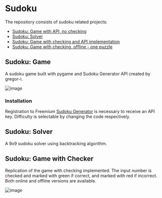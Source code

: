 # Sudoku
The repository consists of sudoku related projects:
<ul>
  <li><a href="https://github.com/Gemmus/Sudoku/blob/master/sudoku_game.py">Sudoku: Game with API, no checking</a></li>
  <li><a href="https://github.com/Gemmus/Sudoku/blob/master/sudoku_game.py">Sudoku: Solver</a></li>
  <li><a href="https://github.com/Gemmus/Sudoku/blob/master/sudoku_game_with_checking_API.py">Sudoku: Game with checking and API implementation</a></li>
  <li><a href="https://github.com/Gemmus/Sudoku/blob/master/sudoku_game_with_checker_offline.py">Sudoku: Game with checking, offline - one puzzle</a></li>
 </ul>

## Sudoku: Game
A sudoku game built with pygame and Sudoku Generator API created by gregor-i.

![image](https://github.com/Gemmus/Sudoku/assets/112064697/95730308-f774-4211-9807-ad00b1c928f1)

### Installation
Registration to Freemium <a href="https://rapidapi.com/gregor-i/api/sudoku-generator1/">Sudoku Generator</a> is necessary to receive an API key. Difficulty is selectable by changing the code respectively.

## Sudoku: Solver

A 9x9 sudoku solver using backtracking algorithm.

## Sudoku: Game with Checker

Replication of the game with checking implemented. The input number is checked and marked with green if correct, and marked with red if incorrect. Both online and offline versions are available.

![image](https://github.com/Gemmus/Sudoku/assets/112064697/5db9fab8-5efd-4a7d-a1ff-9f955a02c3d4)

